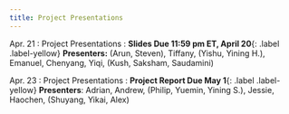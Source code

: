```yaml
---
title: Project Presentations
---
```


Apr. 21
: Project Presentations
  : **Slides Due 11:59 pm ET, April 20**{: .label .label-yellow}
  **Presenters:** (Arun, Steven), Tiffany, (Yishu, Yining H.), Emanuel, Chenyang, Yiqi, (Kush, Saksham, Saudamini)


Apr. 23
: Project Presentations 
  : **Project Report Due May 1**{: .label .label-yellow} **Presenters**: Adrian, Andrew, (Philip, Yuemin, Yining S.), Jessie, Haochen, (Shuyang, Yikai, Alex)
